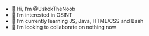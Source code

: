 - 👋 Hi, I’m @UskokTheNoob
- 👀 I’m interested in OSINT 
- 🌱 I’m currently learning JS, Java, HTML/CSS and Bash
- 💞️ I’m looking to collaborate on nothing now


<!---
UskokTheNoob/UskokTheNoob is a ✨ special ✨ repository because its `README.md` (this file) appears on your GitHub profile.
You can click the Preview link to take a look at your changes.
--->
